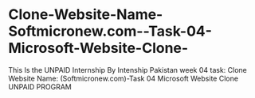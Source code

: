 # Clone-Website-Name-Softmicronew.com--Task-04-Microsoft-Website-Clone-
This Is the UNPAID Internship By Intenship Pakistan week 04 task: Clone Website Name: (Softmicronew.com)-Task 04 Microsoft Website Clone UNPAID PROGRAM
